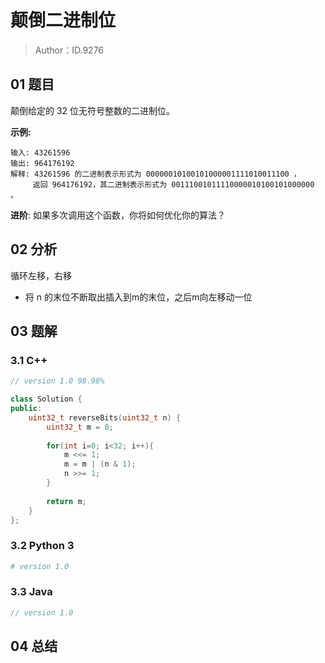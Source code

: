 # 颠倒二进制位 

> Author：ID.9276

## 01 题目

颠倒给定的 32 位无符号整数的二进制位。

**示例:**

```
输入: 43261596
输出: 964176192
解释: 43261596 的二进制表示形式为 00000010100101000001111010011100 ，
     返回 964176192，其二进制表示形式为 00111001011110000010100101000000 。
```

**进阶**:
如果多次调用这个函数，你将如何优化你的算法？

## 02 分析

循环左移，右移

- 将 n 的末位不断取出插入到m的末位，之后m向左移动一位

## 03 题解

### 3.1 C++

```c++
// version 1.0 98.98%

class Solution {
public:
    uint32_t reverseBits(uint32_t n) {
        uint32_t m = 0;
        
        for(int i=0; i<32; i++){
            m <<= 1;
            m = m | (n & 1);
            n >>= 1;
        }
        
        return m;
    }
};
```



### 3.2 Python 3

```python
# version 1.0 

```

### 3.3 Java

```java
// version 1.0

```



## 04 总结

